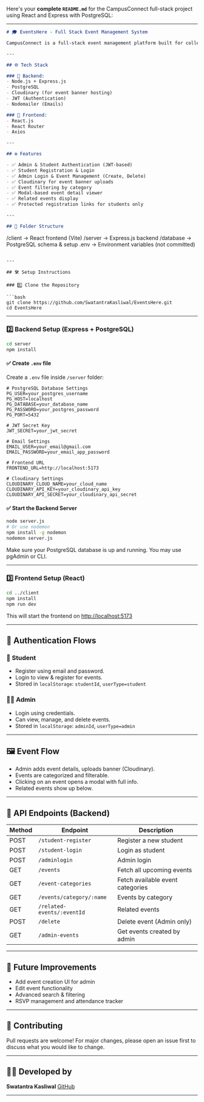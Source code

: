 Here's your **complete `README.md`** for the CampusConnect full-stack project using React and Express with PostgreSQL:

---

```markdown
# 🎓 EventsHere - Full Stack Event Management System

CampusConnect is a full-stack event management platform built for college campuses. It allows admins to post events and students to view, filter, and register for them easily.

---

## 🌐 Tech Stack

### 🔧 Backend:
- Node.js + Express.js
- PostgreSQL
- Cloudinary (for event banner hosting)
- JWT (Authentication)
- Nodemailer (Emails)

### 🎨 Frontend:
- React.js
- React Router
- Axios

---

## ⚙️ Features

- ✅ Admin & Student Authentication (JWT-based)
- ✅ Student Registration & Login
- ✅ Admin Login & Event Management (Create, Delete)
- ✅ Cloudinary for event banner uploads
- ✅ Event filtering by category
- ✅ Modal-based event detail viewer
- ✅ Related events display
- ✅ Protected registration links for students only

---

## 📂 Folder Structure

```

/client         → React frontend (Vite)
/server         → Express.js backend
/database       → PostgreSQL schema & setup
.env            → Environment variables (not committed)

````

---

## 🛠️ Setup Instructions

### 1️⃣ Clone the Repository

```bash
git clone https://github.com/SwatantraKasliwal/EventsHere.git
cd EventsHere
````

---

### 2️⃣ Backend Setup (Express + PostgreSQL)

```bash
cd server
npm install
```

#### ✅ Create `.env` file

Create a `.env` file inside `/server` folder:

```env
# PostgreSQL Database Settings
PG_USER=your_postgres_username
PG_HOST=localhost
PG_DATABASE=your_database_name
PG_PASSWORD=your_postgres_password
PG_PORT=5432

# JWT Secret Key
JWT_SECRET=your_jwt_secret

# Email Settings
EMAIL_USER=your_email@gmail.com
EMAIL_PASSWORD=your_email_app_password

# Frontend URL
FRONTEND_URL=http://localhost:5173

# Cloudinary Settings
CLOUDINARY_CLOUD_NAME=your_cloud_name
CLOUDINARY_API_KEY=your_cloudinary_api_key
CLOUDINARY_API_SECRET=your_cloudinary_api_secret
```

#### ✅ Start the Backend Server

```bash
node server.js
# Or use nodemon
npm install -g nodemon
nodemon server.js
```

Make sure your PostgreSQL database is up and running. You may use pgAdmin or CLI.

---

### 3️⃣ Frontend Setup (React)

```bash
cd ../client
npm install
npm run dev
```

This will start the frontend on [http://localhost:5173](http://localhost:5173)

---

## 🔐 Authentication Flows

### 👤 Student

* Register using email and password.
* Login to view & register for events.
* Stored in `localStorage`: `studentId`, `userType=student`

### 🧑‍💼 Admin

* Login using credentials.
* Can view, manage, and delete events.
* Stored in `localStorage`: `adminId`, `userType=admin`

---

## 🖼️ Event Flow

* Admin adds event details, uploads banner (Cloudinary).
* Events are categorized and filterable.
* Clicking on an event opens a modal with full info.
* Related events show up below.

---

## 🧪 API Endpoints (Backend)

| Method | Endpoint                   | Description                      |
| ------ | -------------------------- | -------------------------------- |
| POST   | `/student-register`        | Register a new student           |
| POST   | `/student-login`           | Login as student                 |
| POST   | `/adminlogin`              | Admin login                      |
| GET    | `/events`                  | Fetch all upcoming events        |
| GET    | `/event-categories`        | Fetch available event categories |
| GET    | `/events/category/:name`   | Events by category               |
| GET    | `/related-events/:eventId` | Related events                   |
| POST   | `/delete`                  | Delete event (Admin only)        |
| GET    | `/admin-events`            | Get events created by admin      |

---


## 🚀 Future Improvements

* Add event creation UI for admin
* Edit event functionality
* Advanced search & filtering
* RSVP management and attendance tracker

---

## 🤝 Contributing

Pull requests are welcome! For major changes, please open an issue first to discuss what you would like to change.

---

## 🙋‍♂️ Developed by

**Swatantra Kasliwal**
[GitHub](https://github.com/SwatantraKasliwal)

---


